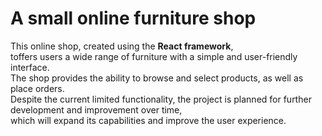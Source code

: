 <h1>A small online furniture shop</h1>

<p>This online shop, created using the <b>React framework</b>,<br>
toffers users a wide range of furniture with a simple and user-friendly interface.<br>
The shop provides the ability to browse and select products, as well as place orders.<br>
Despite the current limited functionality, the project is planned for further development and improvement over time,<br>
which will expand its capabilities and improve the user experience.</p>
